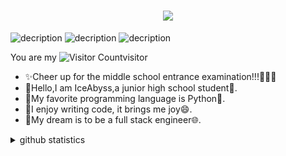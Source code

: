 <h1 align="center"> <a href="https://github.com/ice-abyss"> <img src="https://readme-typing-svg.herokuapp.com/?lines=print(%22Hello%2C%20World!%22);IceAbyss&center=true&size=27"> </a> </h1>

![decription](https://img.shields.io/badge/IceAbyss-Python-blue)
![decription](https://img.shields.io/badge/IceAbyss-Github-orange)
![decription](https://img.shields.io/badge/IceAbyss-Linux-lightgrey)

You are my ![Visitor Count](https://profile-counter.glitch.me/ice-abyss/count.svg)visitor
* ✨Cheer up for the middle school entrance examination!!!💯💯💯
* :wave:Hello,I am IceAbyss,a junior high school student:school:.
* :book:My favorite programming language is Python:snake:.
* :pencil:I enjoy writing code, it brings me joy:smile:.
* :bust_in_silhouette:My dream is to be a full stack engineer:globe_with_meridians:.


<details>
<summary>github statistics</summary>
<pre><code>
<!--<div align="center"> <img src="https://metrics.lecoq.io/Ice-Abyss?template=classic&config.timezone=Asia%2FShanghai"> </div>--!>

 ![Github Stats](https://github-readme-stats.vercel.app/api?username=Ice-Abyss&show_icons=true&theme=dark&count_private=true)

 ![Most Used Languages](https://github-readme-stats.vercel.app/api/top-langs/?username=Ice-Abyss&theme=dark&layout=compact)


 <!--<div align="center"> <img src="https://github-readme-stats.vercel.app/api/top-langs/?username=Ice-Abyss&hide_title=true&hide_border=true&layout=compact&langs_count=6&text_color=000&icon_color=fff&bg_color=0,52fa5a,4dfcff,c64dff&theme=graywhite" />--!>


<div align="center"> <img height="137px" src="https://github-readme-stats.vercel.app/api?username=Ice-Abyss&hide_title=true&hide_border=true&show_icons=trueline_height=21&text_color=000&icon_color=000&bg_color=0,ea6161,ffc64d,fffc4d,52fa5a&theme=graywhite" />


<!--<div align="center"> <img src="https://activity-graph.herokuapp.com/graph?username=Ice-Abyss&theme=xcode" /> </div>--!>

</code></pre>
</details>


